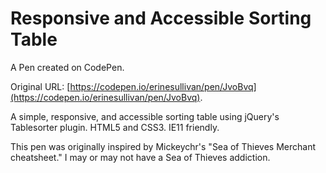 # Responsive and Accessible Sorting Table

A Pen created on CodePen.

Original URL: [https://codepen.io/erinesullivan/pen/JvoBvq](https://codepen.io/erinesullivan/pen/JvoBvq).

A simple, responsive, and accessible sorting table using jQuery's Tablesorter plugin. HTML5 and CSS3. IE11 friendly.

This pen was originally inspired by Mickeychr's "Sea of Thieves Merchant cheatsheet." I may or may not have a Sea of Thieves addiction.